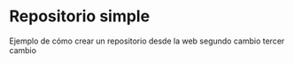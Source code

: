 # Repositorio simple
Ejemplo de cómo crear un repositorio desde la web
segundo cambio
tercer cambio  








